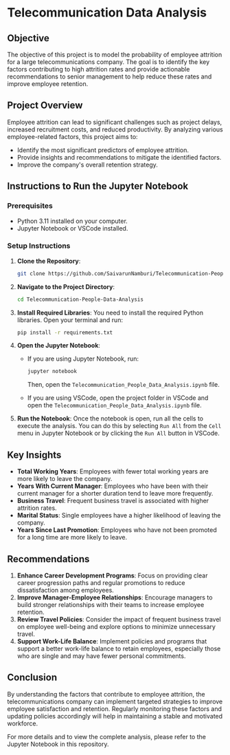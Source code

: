 # Telecommunication Data Analysis

## Objective
The objective of this project is to model the probability of employee attrition for a large telecommunications company. The goal is to identify the key factors contributing to high attrition rates and provide actionable recommendations to senior management to help reduce these rates and improve employee retention.

## Project Overview
Employee attrition can lead to significant challenges such as project delays, increased recruitment costs, and reduced productivity. By analyzing various employee-related factors, this project aims to:
- Identify the most significant predictors of employee attrition.
- Provide insights and recommendations to mitigate the identified factors.
- Improve the company's overall retention strategy.

## Instructions to Run the Jupyter Notebook

### Prerequisites
- Python 3.11 installed on your computer.
- Jupyter Notebook or VSCode installed.

### Setup Instructions
1. **Clone the Repository**:
    ```sh
    git clone https://github.com/SaivarunNamburi/Telecommunication-People-Data-Analysis.git
    ```

2. **Navigate to the Project Directory**:
    ```sh
    cd Telecommunication-People-Data-Analysis
    ```

3. **Install Required Libraries**:
    You need to install the required Python libraries. Open your terminal and run:
    ```sh
    pip install -r requirements.txt
    ```

4. **Open the Jupyter Notebook**:
    - If you are using Jupyter Notebook, run:
      ```sh
      jupyter notebook
      ```
      Then, open the `Telecommunication_People_Data_Analysis.ipynb` file.
      
    - If you are using VSCode, open the project folder in VSCode and open the `Telecommunication_People_Data_Analysis.ipynb` file.

5. **Run the Notebook**:
    Once the notebook is open, run all the cells to execute the analysis. You can do this by selecting `Run All` from the `Cell` menu in Jupyter Notebook or by clicking the `Run All` button in VSCode.

## Key Insights
- **Total Working Years**: Employees with fewer total working years are more likely to leave the company.
- **Years With Current Manager**: Employees who have been with their current manager for a shorter duration tend to leave more frequently.
- **Business Travel**: Frequent business travel is associated with higher attrition rates.
- **Marital Status**: Single employees have a higher likelihood of leaving the company.
- **Years Since Last Promotion**: Employees who have not been promoted for a long time are more likely to leave.

## Recommendations
1. **Enhance Career Development Programs**: Focus on providing clear career progression paths and regular promotions to reduce dissatisfaction among employees.
2. **Improve Manager-Employee Relationships**: Encourage managers to build stronger relationships with their teams to increase employee retention.
3. **Review Travel Policies**: Consider the impact of frequent business travel on employee well-being and explore options to minimize unnecessary travel.
4. **Support Work-Life Balance**: Implement policies and programs that support a better work-life balance to retain employees, especially those who are single and may have fewer personal commitments.

## Conclusion
By understanding the factors that contribute to employee attrition, the telecommunications company can implement targeted strategies to improve employee satisfaction and retention. Regularly monitoring these factors and updating policies accordingly will help in maintaining a stable and motivated workforce.

For more details and to view the complete analysis, please refer to the Jupyter Notebook in this repository.

